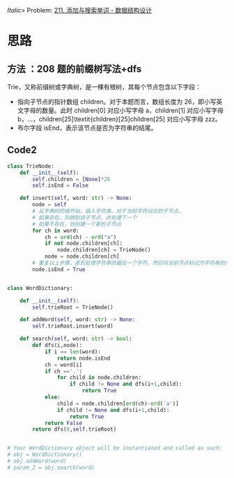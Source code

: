 _Italic_> Problem: [211. 添加与搜索单词 - 数据结构设计](https://leetcode.cn/problems/design-add-and-search-words-data-structure/description/)

# 思路

## 方法 ：208 题的前缀树写法+dfs

Trie，又称前缀树或字典树，是一棵有根树，其每个节点包含以下字段：

- 指向子节点的指针数组 children。对于本题而言，数组长度为 26，即小写英文字母的数量。此时 children[0] 对应小写字母 a，children[1] 对应小写字母 b，…，children[25]\textit{children}[25]children[25] 对应小写字母 zzz。
- 布尔字段 isEnd，表示该节点是否为字符串的结尾。

## Code2

```Python
class TrieNode:
    def __init__(self):
        self.children = [None]*26
        self.isEnd = False

    def insert(self, word: str) -> None:
        node = self
        # 从字典树的根开始，插入字符串。对于当前字符对应的子节点，
        # 如果存在，则跳到该子节点，并处理下一个
        # 如果不存在，则创建一个新的子节点
        for ch in word:
            ch = ord(ch) - ord("a")
            if not node.children[ch]:
                node.children[ch] = TrieNode()
            node = node.children[ch]
        # 重复以上步骤，直到处理字符串的最后一个字符，然后将当前节点标记为字符串的结尾。
        node.isEnd = True


class WordDictionary:

    def __init__(self):
        self.trieRoot = TrieNode()

    def addWord(self, word: str) -> None:
        self.trieRoot.insert(word)

    def search(self, word: str) -> bool:
        def dfs(i,node):
            if i == len(word):
                return node.isEnd
            ch = word[i]
            if ch =='.':
                for child in node.children:
                    if child != None and dfs(i+1,child):
                        return True
            else:
                child = node.children[ord(ch)-ord('a')]
                if child != None and dfs(i+1,child):
                    return True
            return False
        return dfs(0,self.trieRoot)


# Your WordDictionary object will be instantiated and called as such:
# obj = WordDictionary()
# obj.addWord(word)
# param_2 = obj.search(word)
```
